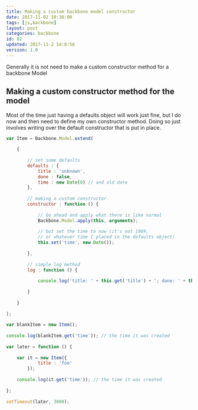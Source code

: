 ```yaml
---
title: Making a custom backbone model constructor
date: 2017-11-02 10:36:00
tags: [js,backbone]
layout: post
categories: backbone
id: 82
updated: 2017-11-2 14:8:56
version: 1.0
---
```


Generally it is not need to make a custom constructor method for a backbone Model
<!-- more -->

## Making a custom constructor method for the model

Most of the time just having a defaults object will work just fine, but I do now and then need to define my own constructor method. Doing so just involves writing over the default constructor that is put in place.

```js
var Item = Backbone.Model.extend(
 
    {
 
        // set some defaults
        defaults : {
            title : 'unknown',
            done : false,
            time : new Date(0) // and old date
        },
 
        // making a custom constructor
        constructor : function () {
 
            // Go ahead and apply what there is like normal
            Backbone.Model.apply(this, arguments);
 
            // but set the time to now (it's not 1969,
            // or whatever time I placed in the defaults object)
            this.set('time', new Date());
 
        },
 
        // simple log method
        log : function () {
 
            console.log('title: ' + this.get('title') + '; done: ' + this.get('done'));
 
        }
 
    }
 
);
 
var blankItem = new Item();
 
console.log(blankItem.get('time')); // the time it was created
 
var later = function () {
 
    var it = new Item({
            title : 'foo'
        });
 
    console.log(it.get('time')); // the time it was created
 
};
 
setTimeout(later, 3000);
 
```